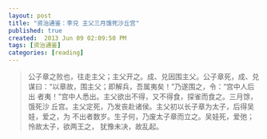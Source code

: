 ```yaml
---
layout: post
title: "资治通鉴：李兑 主父三月饿死沙丘宫"
published: true
created:  2013 Jun 09 02:09:50 PM
tags: [资治通鉴]
categories: [reading]
---
```


>公子章之败也，往走主父；主父开之。成、兑因围主父。公子章死，成、兑
>谋曰：“以章故，围主父；即解兵，吾属夷矣！”乃遂围之，令：“宫中人后出
>者夷！”宫中人悉出。主父欲出不得，又不得食，探雀而食之。三月馀，饿死沙
>丘宫。主父定死，乃发丧赴诸侯。主父初以长子章为太子，后得吴娃，爱之，为
>不出者数岁。生子何，乃废太子章而立之。吴娃死，爱弛；怜故太子，欲两王之，
>犹豫未决，故乱起。

